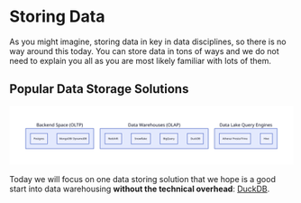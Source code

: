 # Storing Data

As you might imagine, storing data in key in data disciplines, so there is no way around this today. You can store data in tons of ways and we do not need to explain you all as you are most likely familiar with lots of them.

## Popular Data Storage Solutions

![database-diagram](../assets/d2/database-systems.svg) 

Today we will focus on one data storing solution that we hope is a good start into data warehousing **without the technical overhead**: [DuckDB](https://duckdb.org/).


